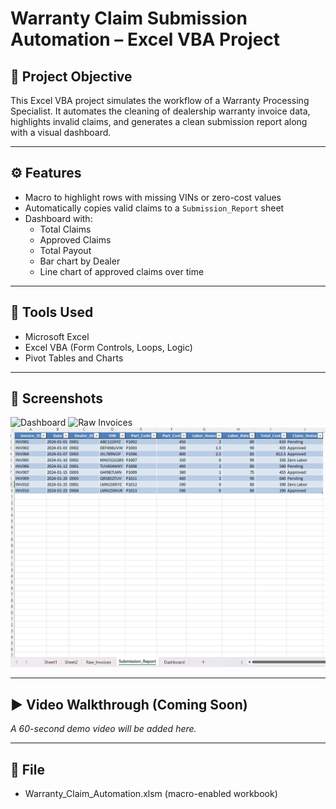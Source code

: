 # Warranty Claim Submission Automation – Excel VBA Project

## 🎯 Project Objective
This Excel VBA project simulates the workflow of a Warranty Processing Specialist. It automates the cleaning of dealership warranty invoice data, highlights invalid claims, and generates a clean submission report along with a visual dashboard.

---

## ⚙️ Features
- Macro to highlight rows with missing VINs or zero-cost values
- Automatically copies valid claims to a `Submission_Report` sheet
- Dashboard with:
  - Total Claims
  - Approved Claims
  - Total Payout
  - Bar chart by Dealer
  - Line chart of approved claims over time

---

## 🧰 Tools Used
- Microsoft Excel
- Excel VBA (Form Controls, Loops, Logic)
- Pivot Tables and Charts

---

## 📸 Screenshots

![Dashboard](dashboard.png)
![Raw Invoices](raw_invoices.png)
![Submission Report](submission_report.png)



---

## ▶️ Video Walkthrough (Coming Soon)
*A 60-second demo video will be added here.*

---

## 📁 File
- Warranty_Claim_Automation.xlsm (macro-enabled workbook)
